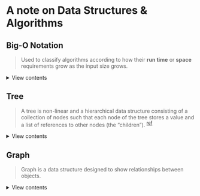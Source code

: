 # A note on Data Structures & Algorithms

## Big-O Notation

> Used to classify algorithms according to how their **run time** or **space** requirements grow as the input size grows.

<details>
<summary>View contents</summary>

#### Time Complexity

> analyze the runtime as the size of the inputs increases.

- Arithmetic operations are constant.
- Variable assignment is constant.
- Accessing elements in an array (by index) or object (by key) is constant.
- In a loop, the complexity is the length of the loop times.

#### Space Complexity

> how much additional memory do we need to allocate.

- Most primitives (booleans, numbers, undefined, null) are constant space.
- Strings require O(n) space (where n is the string length)
- Reference types are generally O(n), where n is the length (for arrays) or the number of keys (for objects)

#### O (Big Oh), Ω (Big Omega) and Θ (Big Theta)

- Big oh (O) - defines the worst case. e.g.: O(n)
- Big Omega (Ω) - defines the best case. e.g.: Ω(1)
- Big Theta (Θ) - when best case and worst case are same. e.g.: Θ(1)

#### Big-O Complexity Chart

![Big O Complexity Chart](assets/big-o/big-o-complexity-chart.jpg)

source: [https://www.bigocheatsheet.com/](https://www.bigocheatsheet.com/)

#### Big-O list

- ✅ **O(1) Constant Time:** no loops
- ✅ **O(logN) Logarithmic:** usually searching algorithms have log(n) if they are sorted (Binary Search) [size 8 -> 3 operations (log2^8), size 16 -> 4 operations (log2^16)]
- ✅ **O(n) Linear Time:** for, while loops
- ✅ **O(n \* logN):** Log Linear - usually Sorting algorithms
- ✅ **O(n^2) Quadratic Time:** every element in a collection needs to be compared to every other element. Two nested loops
- ✅ **O(2^n) Exponential Time:** recursive algorithms that solve a problem of size N
- ✅ **O(n!) Factorial Time:** Run a loop for every element
- ✅ **Two separate inputs:** O(a + b) or O(a \* b)

#### Common Data Structure Operations

![Common Data Structure Operations](assets/big-o/common-ds-ops.jpg)

source: [https://www.bigocheatsheet.com/](https://www.bigocheatsheet.com/)

#### Array Sorting Algorithms

![Array Sorting Algorithms](assets/big-o/array-sorting-algs.jpg)

source: [https://www.bigocheatsheet.com/](https://www.bigocheatsheet.com/)

</details>

## Tree

> A tree is non-linear and a hierarchical data structure consisting of a collection of nodes such that each node of the tree stores a value and a list of references to other nodes (the “children”). <sup>[ref](https://www.geeksforgeeks.org/introduction-to-tree-data-structure-and-algorithm-tutorials/)</sup>

<details>
<summary>View contents</summary>

#### Breath First Traversals

<details>
<summary>View contents</summary>

<img width="848" alt="image" src="https://user-images.githubusercontent.com/11992095/195859575-520cccdc-621e-4de6-ad4c-4f8185a8f30d.png">
    
<img width="1187" alt="image" src="https://user-images.githubusercontent.com/11992095/195860975-8d448e5a-0635-455d-b219-9028dcf58574.png">


</details>

#### Depth First Traversals

<details>
<summary>View contents</summary>

1. Pre-order

![pre-order](assets/graph/pre-order.png)

2. In-order

![pre-order](assets/graph/in-order.png)

3. Post-order

![pre-order](assets/graph/post-order.png)

source: [data structures and algorithms in python](https://classroom.udacity.com/courses/ud513/lessons/7114284829/concepts/77366995150923)

**Implementation:**

```py
class Node:
    def __init__(self, val):
        self.val = val
        self.left = None
        self.right = None


# left - root - right
def printInOrder(root):
    if root:
        printInOrder(root.left)
        print(root.val, end=" ")
        printInOrder(root.right)


# root - left - right
def printPreOrder(root):
    if root:
        print(root.val, end=" ")
        printPreOrder(root.left)
        printPreOrder(root.right)


# left - right - root
def printPostOrder(root):
    if root:
        printPostOrder(root.left)
        printPostOrder(root.right)
        print(root.val, end=" ")


if __name__ == "__main__":
    root = Node("D")
    root.left = Node("B")
    root.right = Node("E")
    root.left.left = Node("A")
    root.left.right = Node("C")
    root.right.right = Node("F")

    print("Pre Order:", end=" ")
    printPreOrder(root)
    print()

    print("In Order:", end=" ")
    printInOrder(root)
    print()

    print("Post Order:", end=" ")
    printPostOrder(root)
```

</details>

</details>

## Graph

> Graph is a data structure designed to show relationships between objects.

<details>
<summary>View contents</summary>

The purpose of a graph is to show how different things are connected to one another (also known as network). A graph is similar to a tree.

![graph-node-edge](assets/graph/graph.png)

### BFS (Breath First Search)

<details>
<summary>View contents</summary>

[BFS in geekforgeeks](https://www.geeksforgeeks.org/breadth-first-search-or-bfs-for-a-graph/)

</details>

</details>
